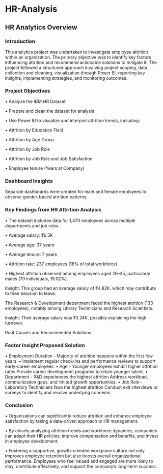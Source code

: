 # HR-Analysis

## HR Analytics Overview

### Introduction
This analytics project was undertaken to investigate employee attrition within an organization. The primary objective was to identify key factors influencing attrition and recommend actionable solutions to mitigate it. The project followed a structured approach involving project scoping, data collection and cleaning, visualization through Power BI, reporting key insights, implementing strategies, and monitoring outcomes.

### Project Objectives

• Analyze the IBM HR Dataset

• Prepare and clean the dataset for analysis

• Use Power BI to visualize and interpret attrition trends, including:

   • Attrition by Education Field

   • Attrition by Age Group

   • Attrition by Job Role

   • Attrition by Job Role and Job Satisfaction

   • Employee tenure (Years at Company)

### Dashboard Insights
Separate dashboards were created for male and female employees to observe gender-based attrition patterns.


### Key Findings from HR Attrition Analysis

• The dataset includes data for 1,470 employees across multiple departments and job roles.

• Average salary: ₹6.5K

• Average age: 37 years

• Average tenure: 7 years

• Attrition rate: 237 employees (16% of total workforce)

• Highest attrition observed among employees aged 26–35, particularly males (70 individuals, 19.02%).

Insight: This group had an average salary of ₹4.82K, which may contribute to their decision to leave.

The Research & Development department faced the highest attrition (133 employees), notably among Library Technicians and Research Scientists.

Insight: Their average salary was ₹3.24K, possibly explaining the high turnover.

Root Causes and Recommended Solutions

### Factor	Insight	Proposed Solution
• Employment Duration	- Majority of attrition happens within the first few years.
• Implement regular check-ins and performance reviews to support early-career employees.
• Age -	Younger employees exhibit higher attrition rates	Provide career development programs to retain younger talent.
• Department - R&D experiences the highest attrition	Address workload, communication gaps, and limited growth opportunities.
• Job Role - Laboratory Technicians face the highest attrition	Conduct exit interviews or surveys to identify and resolve underlying concerns.

### Conclusion
• Organizations can significantly reduce attrition and enhance employee satisfaction by taking a data-driven approach to HR management.

• By closely analyzing attrition trends and workforce dynamics, companies can adapt their HR policies, improve compensation and benefits, and invest in employee development.

• Fostering a supportive, growth-oriented workplace culture not only improves employee retention but also boosts overall organizational performance. Employees who feel valued and engaged are more likely to stay, contribute effectively, and support the company’s long-term success.
